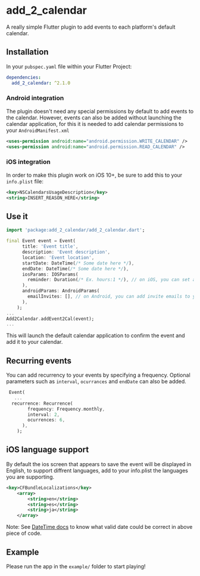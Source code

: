 # add_2_calendar

A really simple Flutter plugin to add events to each platform's default calendar.

## Installation

In your `pubspec.yaml` file within your Flutter Project: 

```yaml
dependencies:
  add_2_calendar: ^2.1.0
```
### Android integration
The plugin doesn't need any special permissions by default to add events to the calendar. However, events can also be added without launching the calendar application, for this it is needed to add calendar permissions to your `AndroidManifest.xml`
```xml
<uses-permission android:name="android.permission.WRITE_CALENDAR" />
<uses-permission android:name="android.permission.READ_CALENDAR" />
```

### iOS integration

In order to make this plugin work on iOS 10+, be sure to add this to your `info.plist` file:

```xml
<key>NSCalendarsUsageDescription</key>
<string>INSERT_REASON_HERE</string>
```

## Use it

```dart
import 'package:add_2_calendar/add_2_calendar.dart';

final Event event = Event(
      title: 'Event title',
      description: 'Event description',
      location: 'Event location',
      startDate: DateTime(/* Some date here */),
      endDate: DateTime(/* Some date here */),
      iosParams: IOSParams( 
        reminder: Duration(/* Ex. hours:1 */), // on iOS, you can set alarm notification after your event.
      ),
      androidParams: AndroidParams( 
        emailInvites: [], // on Android, you can add invite emails to your event.
      ),
    );
...
Add2Calendar.addEvent2Cal(event);
...
```
This will launch the default calendar application to confirm the event and add it to your calendar.

## Recurring events
You can add recurrency to your events by specifying a frequency. Optional parameters such as `interval`, `ocurrances` and `endDate` can also be added.

``` dart
 Event(
   ...
  recurrence: Recurrence(
        frequency: Frequency.monthly,
        interval: 2,
        ocurrences: 6,
      ),
    );
```

## iOS language support
By default the ios screen that appears to save the event will be displayed in English, to support diffrent languages, add to your info.plist the languages you are supporting.


```xml
<key>CFBundleLocalizations</key>
	<array>
		<string>en</string>
		<string>es</string>
		<string>ja</string>
	</array>
```



Note: See [DateTime docs](https://api.flutter.dev/flutter/dart-core/DateTime-class.html) to know what valid date could be correct in above piece of code.

## Example

Please run the app in the `example/` folder to start playing!

